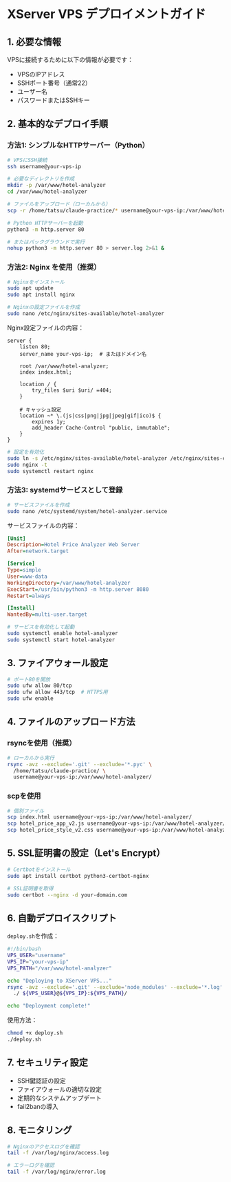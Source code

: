 # XServer VPS デプロイメントガイド

## 1. 必要な情報

VPSに接続するために以下の情報が必要です：
- VPSのIPアドレス
- SSHポート番号（通常22）
- ユーザー名
- パスワードまたはSSHキー

## 2. 基本的なデプロイ手順

### 方法1: シンプルなHTTPサーバー（Python）

```bash
# VPSにSSH接続
ssh username@your-vps-ip

# 必要なディレクトリを作成
mkdir -p /var/www/hotel-analyzer
cd /var/www/hotel-analyzer

# ファイルをアップロード（ローカルから）
scp -r /home/tatsu/claude-practice/* username@your-vps-ip:/var/www/hotel-analyzer/

# Python HTTPサーバーを起動
python3 -m http.server 80

# またはバックグラウンドで実行
nohup python3 -m http.server 80 > server.log 2>&1 &
```

### 方法2: Nginx を使用（推奨）

```bash
# Nginxをインストール
sudo apt update
sudo apt install nginx

# Nginxの設定ファイルを作成
sudo nano /etc/nginx/sites-available/hotel-analyzer
```

Nginx設定ファイルの内容：
```nginx
server {
    listen 80;
    server_name your-vps-ip;  # またはドメイン名

    root /var/www/hotel-analyzer;
    index index.html;

    location / {
        try_files $uri $uri/ =404;
    }

    # キャッシュ設定
    location ~* \.(js|css|png|jpg|jpeg|gif|ico)$ {
        expires 1y;
        add_header Cache-Control "public, immutable";
    }
}
```

```bash
# 設定を有効化
sudo ln -s /etc/nginx/sites-available/hotel-analyzer /etc/nginx/sites-enabled/
sudo nginx -t
sudo systemctl restart nginx
```

### 方法3: systemdサービスとして登録

```bash
# サービスファイルを作成
sudo nano /etc/systemd/system/hotel-analyzer.service
```

サービスファイルの内容：
```ini
[Unit]
Description=Hotel Price Analyzer Web Server
After=network.target

[Service]
Type=simple
User=www-data
WorkingDirectory=/var/www/hotel-analyzer
ExecStart=/usr/bin/python3 -m http.server 8080
Restart=always

[Install]
WantedBy=multi-user.target
```

```bash
# サービスを有効化して起動
sudo systemctl enable hotel-analyzer
sudo systemctl start hotel-analyzer
```

## 3. ファイアウォール設定

```bash
# ポート80を開放
sudo ufw allow 80/tcp
sudo ufw allow 443/tcp  # HTTPS用
sudo ufw enable
```

## 4. ファイルのアップロード方法

### rsyncを使用（推奨）
```bash
# ローカルから実行
rsync -avz --exclude='.git' --exclude='*.pyc' \
  /home/tatsu/claude-practice/ \
  username@your-vps-ip:/var/www/hotel-analyzer/
```

### scpを使用
```bash
# 個別ファイル
scp index.html username@your-vps-ip:/var/www/hotel-analyzer/
scp hotel_price_app_v2.js username@your-vps-ip:/var/www/hotel-analyzer/
scp hotel_price_style_v2.css username@your-vps-ip:/var/www/hotel-analyzer/
```

## 5. SSL証明書の設定（Let's Encrypt）

```bash
# Certbotをインストール
sudo apt install certbot python3-certbot-nginx

# SSL証明書を取得
sudo certbot --nginx -d your-domain.com
```

## 6. 自動デプロイスクリプト

`deploy.sh`を作成：
```bash
#!/bin/bash
VPS_USER="username"
VPS_IP="your-vps-ip"
VPS_PATH="/var/www/hotel-analyzer"

echo "Deploying to XServer VPS..."
rsync -avz --exclude='.git' --exclude='node_modules' --exclude='*.log' \
  ./ ${VPS_USER}@${VPS_IP}:${VPS_PATH}/

echo "Deployment complete!"
```

使用方法：
```bash
chmod +x deploy.sh
./deploy.sh
```

## 7. セキュリティ設定

- SSH鍵認証の設定
- ファイアウォールの適切な設定
- 定期的なシステムアップデート
- fail2banの導入

## 8. モニタリング

```bash
# Nginxのアクセスログを確認
tail -f /var/log/nginx/access.log

# エラーログを確認
tail -f /var/log/nginx/error.log
```